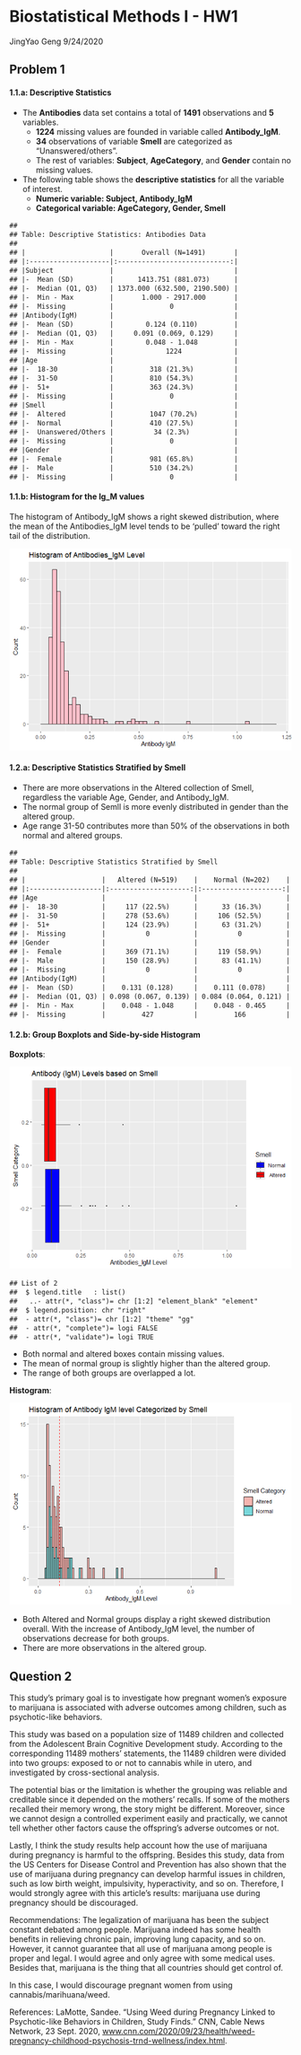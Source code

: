 Biostatistical Methods I - HW1
================
JingYao Geng
9/24/2020

## Problem 1

#### 1.1.a: Descriptive Statistics

  - The **Antibodies** data set contains a total of **1491**
    observations and **5** variables.
      - **1224** missing values are founded in variable called
        **Antibody\_IgM**.
      - **34** observations of variable **Smell** are categorized as
        “Unanswered/others”.
      - The rest of variables: **Subject**, **AgeCategory**, and
        **Gender** contain no missing values.
  - The following table shows the **descriptive statistics** for all the
    variable of interest.
      - **Numeric variable: Subject, Antibody\_IgM**
      - **Categorical variable: AgeCategory, Gender, Smell**

<!-- end list -->

    ## 
    ## Table: Descriptive Statistics: Antibodies Data
    ## 
    ## |                     |       Overall (N=1491)       |
    ## |:--------------------|:----------------------------:|
    ## |Subject              |                              |
    ## |-  Mean (SD)         |      1413.751 (881.073)      |
    ## |-  Median (Q1, Q3)   | 1373.000 (632.500, 2190.500) |
    ## |-  Min - Max         |       1.000 - 2917.000       |
    ## |-  Missing           |              0               |
    ## |Antibody(IgM)        |                              |
    ## |-  Mean (SD)         |        0.124 (0.110)         |
    ## |-  Median (Q1, Q3)   |     0.091 (0.069, 0.129)     |
    ## |-  Min - Max         |        0.048 - 1.048         |
    ## |-  Missing           |             1224             |
    ## |Age                  |                              |
    ## |-  18-30             |         318 (21.3%)          |
    ## |-  31-50             |         810 (54.3%)          |
    ## |-  51+               |         363 (24.3%)          |
    ## |-  Missing           |              0               |
    ## |Smell                |                              |
    ## |-  Altered           |         1047 (70.2%)         |
    ## |-  Normal            |         410 (27.5%)          |
    ## |-  Unanswered/Others |          34 (2.3%)           |
    ## |-  Missing           |              0               |
    ## |Gender               |                              |
    ## |-  Female            |         981 (65.8%)          |
    ## |-  Male              |         510 (34.2%)          |
    ## |-  Missing           |              0               |

#### 1.1.b: Histogram for the Ig\_M values

The histogram of Antibody\_IgM shows a right skewed distribution, where
the mean of the Antibodies\_IgM level tends to be ‘pulled’ toward the
right tail of the distribution.

![](P8130_BM_HW1_files/figure-gfm/histgram-IgM-1.png)<!-- -->

#### 1.2.a: Descriptive Statistics Stratified by Smell

  - There are more observations in the Altered collection of Smell,
    regardless the variable Age, Gender, and Antibody\_IgM.
  - The normal group of Semll is more evenly distributed in gender than
    the altered group.
  - Age range 31-50 contributes more than 50% of the observations in
    both normal and altered groups.

<!-- end list -->

    ## 
    ## Table: Descriptive Statistics Stratified by Smell
    ## 
    ## |                   |   Altered (N=519)    |    Normal (N=202)    |
    ## |:------------------|:--------------------:|:--------------------:|
    ## |Age                |                      |                      |
    ## |-  18-30           |     117 (22.5%)      |      33 (16.3%)      |
    ## |-  31-50           |     278 (53.6%)      |     106 (52.5%)      |
    ## |-  51+             |     124 (23.9%)      |      63 (31.2%)      |
    ## |-  Missing         |          0           |          0           |
    ## |Gender             |                      |                      |
    ## |-  Female          |     369 (71.1%)      |     119 (58.9%)      |
    ## |-  Male            |     150 (28.9%)      |      83 (41.1%)      |
    ## |-  Missing         |          0           |          0           |
    ## |Antibody(IgM)      |                      |                      |
    ## |-  Mean (SD)       |    0.131 (0.128)     |    0.111 (0.078)     |
    ## |-  Median (Q1, Q3) | 0.098 (0.067, 0.139) | 0.084 (0.064, 0.121) |
    ## |-  Min - Max       |    0.048 - 1.048     |    0.048 - 0.465     |
    ## |-  Missing         |         427          |         166          |

#### 1.2.b: Group Boxplots and Side-by-side Histogram

**Boxplots**:

![](P8130_BM_HW1_files/figure-gfm/boxplots-1.png)<!-- -->

    ## List of 2
    ##  $ legend.title   : list()
    ##   ..- attr(*, "class")= chr [1:2] "element_blank" "element"
    ##  $ legend.position: chr "right"
    ##  - attr(*, "class")= chr [1:2] "theme" "gg"
    ##  - attr(*, "complete")= logi FALSE
    ##  - attr(*, "validate")= logi TRUE

  - Both normal and altered boxes contain missing values.
  - The mean of normal group is slightly higher than the altered group.
  - The range of both groups are overlapped a lot.

**Histogram**:

![](P8130_BM_HW1_files/figure-gfm/side%20by%20side%20histgrams-1.png)<!-- -->

  - Both Altered and Normal groups display a right skewed distribution
    overall. With the increase of Antibody\_IgM level, the number of
    observations decrease for both groups.
  - There are more observations in the altered group.

## Question 2

This study’s primary goal is to investigate how pregnant women’s
exposure to marijuana is associated with adverse outcomes among
children, such as psychotic-like behaviors.

This study was based on a population size of 11489 children and
collected from the Adolescent Brain Cognitive Development study.
According to the corresponding 11489 mothers’ statements, the 11489
children were divided into two groups: exposed to or not to cannabis
while in utero, and investigated by cross-sectional analysis.

The potential bias or the limitation is whether the grouping was
reliable and creditable since it depended on the mothers’ recalls. If
some of the mothers recalled their memory wrong, the story might be
different. Moreover, since we cannot design a controlled experiment
easily and practically, we cannot tell whether other factors cause the
offspring’s adverse outcomes or not.

Lastly, I think the study results help account how the use of marijuana
during pregnancy is harmful to the offspring. Besides this study, data
from the US Centers for Disease Control and Prevention has also shown
that the use of marijuana during pregnancy can develop harmful issues in
children, such as low birth weight, impulsivity, hyperactivity, and so
on. Therefore, I would strongly agree with this article’s results:
marijuana use during pregnancy should be discouraged.

Recommendations: The legalization of marijuana has been the subject
constant debated among people. Marijuana indeed has some health benefits
in relieving chronic pain, improving lung capacity, and so on. However,
it cannot guarantee that all use of marijuana among people is proper and
legal. I would agree and only agree with some medical uses. Besides
that, marijuana is the thing that all countries should get control of.

In this case, I would discourage pregnant women from using
cannabis/marihuana/weed.

References: LaMotte, Sandee. “Using Weed during Pregnancy Linked to
Psychotic-like Behaviors in Children, Study Finds.” CNN, Cable News
Network, 23 Sept. 2020,
www.cnn.com/2020/09/23/health/weed-pregnancy-childhood-psychosis-trnd-wellness/index.html.
